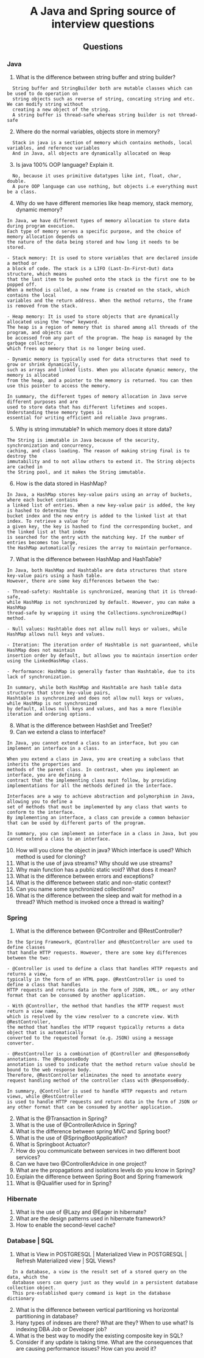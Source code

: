 <h1 align="center">A Java and Spring source of interview questions</h1>

<h2 align="center">Questions</h2>

### Java
1. What is the difference between string buffer and string builder?  
```
  String buffer and StringBuilder both are mutable classes which can be used to do operation on 
  string objects such as reverse of string, concating string and etc. We can modify string without 
  creating a new object of the string. 
  A string buffer is thread-safe whereas string builder is not thread-safe
```

2. Where do the normal variables, objects store in memory?
```
  Stack in java is a section of memory which contains methods, local variables, and reference variables
  And in Java, all objects are dynamically allocated on Heap
```

3. Is java 100% OOP language? Explain it.
```
  No, because it uses primitive datatypes like int, float, char, double. 
  A pure OOP language can use nothing, but objects i.e everything must be a class. 
```

4. Why do we have different memories like heap memory, stack memory, dynamic memory?
```
In Java, we have different types of memory allocation to store data during program execution. 
Each type of memory serves a specific purpose, and the choice of memory allocation depends on 
the nature of the data being stored and how long it needs to be stored.

- Stack memory: It is used to store variables that are declared inside a method or 
a block of code. The stack is a LIFO (Last-In-First-Out) data structure, which means 
that the last item to be pushed onto the stack is the first one to be popped off. 
When a method is called, a new frame is created on the stack, which contains the local 
variables and the return address. When the method returns, the frame is removed from the stack.

- Heap memory: It is used to store objects that are dynamically allocated using the "new" keyword. 
The heap is a region of memory that is shared among all threads of the program, and objects can 
be accessed from any part of the program. The heap is managed by the garbage collector, 
which frees up memory that is no longer being used.

- Dynamic memory is typically used for data structures that need to grow or shrink dynamically, 
such as arrays and linked lists. When you allocate dynamic memory, the memory is allocated 
from the heap, and a pointer to the memory is returned. You can then use this pointer to access the memory.

In summary, the different types of memory allocation in Java serve different purposes and are 
used to store data that has different lifetimes and scopes. Understanding these memory types is 
essential for writing efficient and reliable Java programs.
```

5. Why is string immutable? In which memory does it store data?
```
The String is immutable in Java because of the security, synchronization and concurrency, 
caching, and class loading. The reason of making string final is to destroy the 
immutability and to not allow others to extend it. The String objects are cached in 
the String pool, and it makes the String immutable.
```

6. How is the data stored in HashMap?
```
In Java, a HashMap stores key-value pairs using an array of buckets, where each bucket contains 
a linked list of entries. When a new key-value pair is added, the key is hashed to determine the 
bucket index and the new entry is added to the linked list at that index. To retrieve a value for 
a given key, the key is hashed to find the corresponding bucket, and the linked list at that index 
is searched for the entry with the matching key. If the number of entries becomes too large, 
the HashMap automatically resizes the array to maintain performance.
```

7. What is the difference between HashMap and HashTable?
```
In Java, both HashMap and Hashtable are data structures that store key-value pairs using a hash table. 
However, there are some key differences between the two:

- Thread-safety: Hashtable is synchronized, meaning that it is thread-safe, 
while HashMap is not synchronized by default. However, you can make a HashMap 
thread-safe by wrapping it using the Collections.synchronizedMap() method.

- Null values: Hashtable does not allow null keys or values, while HashMap allows null keys and values.

- Iteration: The iteration order of Hashtable is not guaranteed, while HashMap does not maintain 
insertion order by default, but allows you to maintain insertion order using the LinkedHashMap class.

- Performance: HashMap is generally faster than Hashtable, due to its lack of synchronization.

In summary, while both HashMap and Hashtable are hash table data structures that store key-value pairs, 
Hashtable is synchronized and does not allow null keys or values, while HashMap is not synchronized 
by default, allows null keys and values, and has a more flexible iteration and ordering options.
```

8. What is the difference between HashSet and TreeSet?
9. Can we extend a class to interface?
```
In Java, you cannot extend a class to an interface, but you can implement an interface in a class.

When you extend a class in Java, you are creating a subclass that inherits the properties and
methods of the parent class. In contrast, when you implement an interface, you are defining a 
contract that the implementing class must follow, by providing implementations for all the methods defined in the interface.

Interfaces are a way to achieve abstraction and polymorphism in Java, allowing you to define a 
set of methods that must be implemented by any class that wants to conform to the interface. 
By implementing an interface, a class can provide a common behavior that can be used by different parts of the program.

In summary, you can implement an interface in a class in Java, but you cannot extend a class to an interface.
```

10. How will you clone the object in java? Which interface is used? Which method is used for cloning?
12. What is the use of java streams? Why should we use streams?
13. Why main function has a public static void? What does it mean?
14. What is the difference between errors and exceptions?
15. What is the difference between static and non-static context?
16. Can you name some synchronized collections?
17. What is the difference between the sleep and wait for method in a thread? Which method is invoked once a thread is waiting?

### Spring
1. What is the difference between @Controller and @RestController?
```
In the Spring Framework, @Controller and @RestController are used to define classes 
that handle HTTP requests. However, there are some key differences between the two:

- @Controller is used to define a class that handles HTTP requests and returns a view, 
typically in the form of an HTML page. @RestController is used to define a class that handles 
HTTP requests and returns data in the form of JSON, XML, or any other format that can be consumed by another application.

- With @Controller, the method that handles the HTTP request must return a view name, 
which is resolved by the view resolver to a concrete view. With @RestController, 
the method that handles the HTTP request typically returns a data object that is automatically 
converted to the requested format (e.g. JSON) using a message converter.

- @RestController is a combination of @Controller and @ResponseBody annotations. The @ResponseBody 
annotation is used to indicate that the method return value should be bound to the web response body. 
Therefore, @RestController eliminates the need to annotate every request handling method of the controller class with @ResponseBody.

In summary, @Controller is used to handle HTTP requests and return views, while @RestController 
is used to handle HTTP requests and return data in the form of JSON or any other format that can be consumed by another application.
```

2. What is the @Transaction in Spring?
3. What is the use of @ControllerAdvice in Spring?
4. What is the difference between spring MVC and Spring boot?
5. What is the use of @SpringBootApplication?
6. What is Springboot Actuator?
7. How do you communicate between services in two different boot services?
8. Can we have two @ControllerAdvice in one project?
9. What are the propagations and isolations levels do you know in Spring?
10. Explain the difference between Spring Boot and Spring framework
11. What is @Qualifier used for in Spring?

### Hibernate
1.  What is the use of @Lazy and @Eager in hibernate?
2. What are the design patterns used in hibernate framework?
3. How to enable the second-level cache?

### Database | SQL
1. What is View in POSTGRESQL | Materialized View in POSTGRESQL | Refresh Materialized view | SQL Views?
```
  In a database, a view is the result set of a stored query on the data, which the 
  database users can query just as they would in a persistent database collection object. 
  This pre-established query command is kept in the database dictionary
```

2. What is the difference between vertical partitioning vs horizontal partitioning in database?
3. Hany types of indexes are there? What are they? When to use what? Is indexing DBA Job or Developer job?
4. What is the best way to modify the existing composite key in SQL?
5. Consider if any update is taking time. What are the consequences that are causing performance issues? How can you avoid it?
